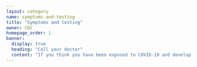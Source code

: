 ```yaml
---
layout: category
name: symptoms-and-testing
title: "Symptoms and testing"
owner: CDC
homepage_order: 1
banner:
  display: true
  heading: "Call your doctor"
  content: "If you think you have been exposed to COVID-19 and develop a fever and symptoms, such as cough or difficulty breathing, call your healthcare provider for medical advice."
---
```

